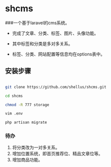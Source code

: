 # shcms

###一个基于laravel的cms系统。
 
- 完成了文章、分类、标签、图片、头像功能。 

- 其中标签和分类是多对多关系。 

- 标签、分类、网站配置等信息均在options表中。
 
 
## 安装步骤
```bash

git clone https://github.com/shellus/shcms.git 

cd shcms 

chmod -R 777 storage 

vim .env 

php artisan migrate 

```
### 待办
1. 将分类改为一对多关系。
2. 增加位置系统，即首页推荐位、精品文章位等。
3. 增加商品功能。
    
